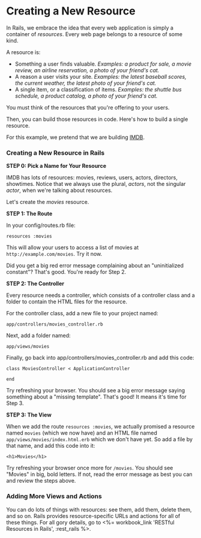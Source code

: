 # Creating a New Resource

In Rails, we embrace the idea that every web application is simply a container of _resources_.  Every web page belongs to a resource of some kind. 

A resource is:

* Something a user finds valuable.  _Examples: a product for sale, a movie review, an airline reservation, a photo of your friend's cat._
* A reason a user visits your site. _Examples: the latest baseball scores, the current weather, the latest photo of your friend's cat._
* A single item, or a classification of items. _Examples: the shuttle bus schedule, a product catalog, a photo of your friend's cat._

You must think of the resources that you're offering to your users.

Then, you can build those resources in code.  Here's how to build a single resource.

For this example, we pretend that we are building [IMDB](http://imdb.com).

### Creating a New Resource in Rails

**STEP 0: Pick a Name for Your Resource**

IMDB has lots of resources: movies, reviews, users, actors, directors, showtimes. Notice that we always use the plural, _actors_, not the singular _actor_, when we're talking about resources.

Let's create the _movies_ resource. 


**STEP 1: The Route**

In your config/routes.rb file:

`resources :movies`

This will allow your users to access a list of movies at `http://example.com/movies`.  Try it now.  

Did you get a big red error message complaining about an "uninitialized constant"?  That's good. You're ready for Step 2.

**STEP 2: The Controller**

Every resource needs a controller, which consists of a controller class and a folder to contain the HTML files for the resource. 

For the controller class, add a new file to your project named:

`app/controllers/movies_controller.rb`

Next, add a folder named:

`app/views/movies`

Finally, go back into app/controllers/movies_controller.rb and add this code:

```
class MoviesController < ApplicationController

end
```

Try refreshing your browser. You should see a big error message saying something about a "missing template". That's good! It means it's time for Step 3.

**STEP 3: The View**

When we add the route `resources :movies`, we actually promised a resource named `movies` (which we now have) and an HTML file named `app/views/movies/index.html.erb` which we don't have yet. So add a file by that name, and add this code into it:

`<h1>Movies</h1>`

Try refreshing your browser once more for `/movies`. You should see "Movies" in big, bold letters. If not, read the error message as best you can and review the steps above.

### Adding More Views and Actions

You can do lots of things with resources: see them, add them, delete them, and so on.  Rails provides resource-specific URLs and actions for all of these things.  For all gory details, go to <%= workbook_link 'RESTful Resources in Rails', :rest_rails %>.

